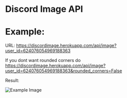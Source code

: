 # Discord Image API

# Example:

URL: https://discordimage.herokuapp.com/api/image?user_id=624076054969188363

If you dont want rounded corners do https://discordimage.herokuapp.com/api/image?user_id=624076054969188363&rounded_corners=False


Result:

![Example Image](https://discordimage.herokuapp.com/api/image?user_id=624076054969188363)
